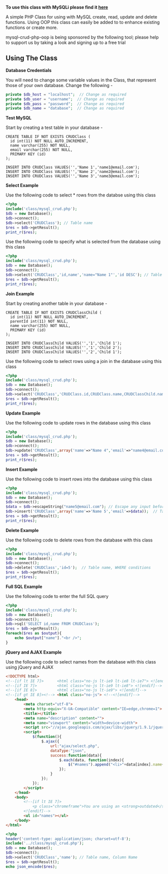 **To use this class with MySQLi please find it <a href="https://github.com/rorystandley/MySQLi-CRUD-PHP-OOP">here</a>**

A simple PHP Class for using with MySQL create, read, update and delete functions. Using OOP this class can easily be added to to enhance existing functions or create more.

mysql-crud-php-oop is being sponsored by the following tool; please help to support us by taking a look and signing up to a free trial
<!--<a href="https://tracking.gitads.io/?repo=mysql-crud-php-oop"> <img src="https://images.gitads.io/mysql-crud-php-oop" alt="GitAds"/> </a>-->

**Using The Class**
--

**Database Credentials**

You will need to change some variable values in the Class, that represent those of your own database. Change the following -

```php
private $db_host = "localhost";  // Change as required
private $db_user = "username";  // Change as required
private $db_pass = "password";  // Change as required
private $db_name = "database";	// Change as required
```

**Test MySQL**

Start by creating a test table in your database -

```mysql
CREATE TABLE IF NOT EXISTS CRUDClass (
  id int(11) NOT NULL AUTO_INCREMENT,
  name varchar(255) NOT NULL,
  email varchar(255) NOT NULL,
  PRIMARY KEY (id)
);

INSERT INTO CRUDClass VALUES('','Name 1','name1@email.com');
INSERT INTO CRUDClass VALUES('','Name 2','name2@email.com');
INSERT INTO CRUDClass VALUES('','Name 3','name3@email.com');
```

**Select Example**

Use the following code to select * rows from the databse using this class

```php
<?php
include('class/mysql_crud.php');
$db = new Database();
$db->connect();
$db->select('CRUDClass'); // Table name
$res = $db->getResult();
print_r($res);
```

Use the following code to specify what is selected from the database using this class

```php
<?php
include('class/mysql_crud.php');
$db = new Database();
$db->connect();
$db->select('CRUDClass','id,name','name="Name 1"','id DESC'); // Table name, Column Names, WHERE conditions, ORDER BY conditions
$res = $db->getResult();
print_r($res);
```

**Join Example**

Start by creating another table in your database -

```mysql
CREATE TABLE IF NOT EXISTS CRUDClassChild (
  id int(11) NOT NULL AUTO_INCREMENT,
  parentId int(11) NOT NULL,
  name varchar(255) NOT NULL,
  PRIMARY KEY (id)
);

INSERT INTO CRUDClassChild VALUES('','1','Child 1');
INSERT INTO CRUDClassChild VALUES('','1','Child 2');
INSERT INTO CRUDClassChild VALUES('','2','Child 1');
```

Use the following code to select rows using a join in the database using this class

```php
<?php
include('class/mysql_crud.php');
$db = new Database();
$db->connect();
$db->select('CRUDClass','CRUDClass.id,CRUDClass.name,CRUDClassChild.name','CRUDClassChild ON CRUDClass.id = parentId','CRUDClass.name="Name 1"','id DESC'); // Table name, Column Names, JOIN, WHERE conditions, ORDER BY conditions
$res = $db->getResult();
print_r($res);
```

**Update Example**

Use the following code to update rows in the database using this class

```php
<?php
include('class/mysql_crud.php');
$db = new Database();
$db->connect();
$db->update('CRUDClass',array('name'=>"Name 4",'email'=>"name4@email.com"),'id="1" AND name="Name 1"'); // Table name, column names and values, WHERE conditions
$res = $db->getResult();
print_r($res);
```

**Insert Example**

Use the following code to insert rows into the database using this class

```php
<?php
include('class/mysql_crud.php');
$db = new Database();
$db->connect();
$data = $db->escapeString("name5@email.com"); // Escape any input before insert
$db->insert('CRUDClass',array('name'=>'Name 5','email'=>$data));  // Table name, column names and respective values
$res = $db->getResult();  
print_r($res);
```

**Delete Example**

Use the following code to delete rows from the database with this class

```php
<?php
include('class/mysql_crud.php');
$db = new Database();
$db->connect();
$db->delete('CRUDClass','id=5');  // Table name, WHERE conditions
$res = $db->getResult();  
print_r($res);
```

**Full SQL Example**

Use the following code to enter the full SQL query

```php
<?php
include('class/mysql_crud.php');
$db = new Database();
$db->connect();
$db->sql('SELECT id,name FROM CRUDClass');
$res = $db->getResult();
foreach($res as $output){
	echo $output["name"]."<br />";
}
```

**jQuery and AJAX Example**

Use the following code to select names from the database with this class using jQuery and AJAX

```html
<!DOCTYPE html>
<!--[if lt IE 7]>      <html class="no-js lt-ie9 lt-ie8 lt-ie7"> <![endif]-->
<!--[if IE 7]>         <html class="no-js lt-ie9 lt-ie8"> <![endif]-->
<!--[if IE 8]>         <html class="no-js lt-ie9"> <![endif]-->
<!--[if gt IE 8]><!--> <html class="no-js"> <!--<![endif]-->
    <head>
        <meta charset="utf-8">
        <meta http-equiv="X-UA-Compatible" content="IE=edge,chrome=1">
        <title></title>
        <meta name="description" content="">
        <meta name="viewport" content="width=device-width">
        <script src="//ajax.googleapis.com/ajax/libs/jquery/1.9.1/jquery.min.js"></script>
        <script>
        	$(function(){
        		$.ajax({
        			url:"ajax/select.php",
        			dataType:"json",
        			success:function(data){
        				$.each(data, function(index){
        					$("#names").append("<li>"+data[index].name+"</li>")
        				});
        			}
        		});
        	});
        </script>
    </head>
    <body>
        <!--[if lt IE 7]>
            <p class="chromeframe">You are using an <strong>outdated</strong> browser. Please <a href="http://browsehappy.com/">upgrade your browser</a> or <a href="http://www.google.com/chromeframe/?redirect=true">activate Google Chrome Frame</a> to improve your experience.</p>
        <![endif]-->
        <ul id="names"></ul>
    </body>
</html>
```

```php
<?php
header('content-type: application/json; charset=utf-8');
include('../class/mysql_crud.php');
$db = new Database();
$db->connect();
$db->select('CRUDClass','name'); // Table name, Column Name
$res = $db->getResult();
echo json_encode($res);
```
